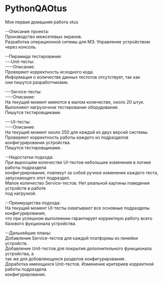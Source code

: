 # PythonQAOtus
Моя первая домашняя работа otus  

--Описание проекта:  
Производство межсетевых экранов.   
Разработка операционной ситемы для МЭ. Управление устройством через консоль.  

--Пирамида тестирования:  
---Unit-тесты:  
----Описание:  
Проверяют корректность исходного кода.  
Информация о количестве данных тестотов отсутствует, так как   
они пишутся разработчиками.

---Service-тесты:  
----Описание:  
На текущий момент имеются в малом количестве, около 20 штук.  
Выполняют нагрузочное тестирование оборудования.  
Пишутся тестировщиками.  

---UI-тесты:  
----Описание:  
На текущий момент около 250 для каждой из двух версий системы.  
Проверяют корректность работы каждого из подразделов конфигурирования устройства.  
Пишутся тестировщиками.  


--Недостатки подхода:  
При выросшем количестве UI-тестов небольшие изменения в логике работы подраздела  
конфигурирования, повлекут за собой ручное изменение каждого теста, запускающего этот подраздел.  
Малое количество Service-тестов. Нет реальной картины поведения устройств в работе  
под нагрузкой.  


--Преимущества подхода:  
На текущий момент UI-тесты охватывают все основные подразделы конфигурирования,  
что при успешном выполнении гарантирует корректную работу всего базового фукционала устройства.   


--Дальнейшие планы:  
Добавление Service-тестов для каждой платформы из линейки устройств.  
Добавление Unit-тестов для покрытия дополнительного функционала устройства, а  
так же для добовляющихся разделов конфигурирования.  
Доработка имеющихся Unit-тестов. Изменение критериев корректной работы подраздела  
конфигурирования.  

